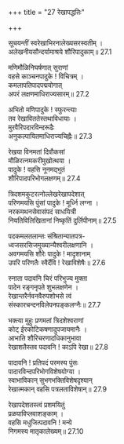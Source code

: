 +++
title = "27 रेखापद्धतिः"

+++


सूचयन्तीं स्वरेखाभिरनालेख्यसरस्वतीम् ।  
अलेखनीयसौन्दर्यामाश्रये शौरिपादुकाम्॥ 27.1

मणिमौळिनिघर्षणात् सुराणां  
वहसे काञ्चनपादुके ! विचित्रम् ।  
कमलापतिपादपद्मयोगात्  
अपरं लक्षणमाधिराज्यसारम्॥ 27.2

अभितो मणिपादुके ! स्फुरन्त्याः  
तव रेखाविततेस्तथाविधायाः ।  
मुरवैरिपदारविन्दरूढैः  
अनुकल्पायितमाधिराज्यचिह्नैः॥ 27.3

रेखया विनमतां दिवौकसां  
मौळिरत्नमकरीमुखोत्थया ।  
पादुके ! वहसि नूनमद्भुतं  
शौरिपादपरिभोगलक्षणम्॥ 27.4

त्रिदशमकुटरत्नोल्लेखरेखापदेशात्  
परिणमयसि पुंसां पादुके ! मूर्ध्नि लग्ना ।  
नरकमथनसेवासंपदं साधयित्री  
नियतिविलिखितानां निष्कृतिं दुर्लिपीनाम्॥ 27.5

पदकमलतलान्तः संश्रितान्यातपत्र-  
ध्वजसरसिजमुख्यान्यैश्वरीलक्षणानि ।  
अवगमयसि शौरेः पादुके ! मादृशानाम्  
उपरि परिणतैः स्वैर्देवि ! रेखाविशेषैः॥ 27.6

स्नाता पदावनि चिरं परिभुज्य मुक्ता  
पादेन रङ्गनृपते शुभलक्षणेन ।  
रेखान्तरैर्नवनवैरुपशोभसे त्वं  
संस्कारचन्दनविलेपनपङ्कलग्नैः॥ 27.7

भक्त्या मुहुः प्रणमतां त्रिदशेश्वराणां  
कोट् ईरकोटिकषणादुपजायमानैः ।  
आभाति शौरिचरणादधिकानुभावा  
रेखाशतैस्तव पदावनि ! काऽपि रेखा॥ 27.8

पादावनि ! प्रतिपदं परमस्य पुंसः  
पादारविन्दपरिभोगविशेषयोग्या ।  
स्वाभाविकान् सुभगभक्तिविशेषदृश्यान्  
रेखात्मकान् वहसि पत्रलताविशेषान्॥ 27.9

रेखापदेशतस्त्वं प्रशमयितुं  
प्रळयाविप्लवाशङ्काम् ।  
वहसि मधुजित्पदावनि ! मन्ये  
निगमस्य मातृकालेख्यम्॥ 27.10

